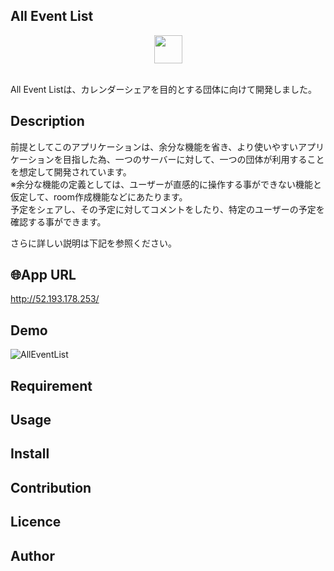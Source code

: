 ## All Event List
<p align="center">
  <a href="http://52.193.178.253/"><img src="https://user-images.githubusercontent.com/72126639/98492068-19415a80-227a-11eb-8145-ff3575b3ee82.png" height="45px;" /></a>
</p>
<br>
All Event Listは、カレンダーシェアを目的とする団体に向けて開発しました。

## Description
前提としてこのアプリケーションは、余分な機能を省き、より使いやすいアプリケーションを目指した為、一つのサーバーに対して、一つの団体が利用することを想定して開発されています。  
※余分な機能の定義としては、ユーザーが直感的に操作する事ができない機能と仮定して、room作成機能などにあたります。      
予定をシェアし、その予定に対してコメントをしたり、特定のユーザーの予定を確認する事ができます。  

さらに詳しい説明は下記を参照ください。

## 🌐App URL
<http://52.193.178.253/>

## Demo
![AllEventList](https://i.gyazo.com/13f910a3b5f99f2d64931a7b016ef5b3.gif)

## Requirement

## Usage

## Install

## Contribution

## Licence

<!-- [MIT](https://github.com/tcnksm/tool/blob/master/LICENCE) -->

## Author

<!-- [tcnksm](https://github.com/tcnksm) -->
